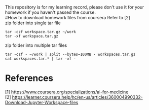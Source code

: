 This repository is for my learning record, please don't use it for your homework if you haven't passed the course.  
#How to download homework files from coursera
Refer to [2]  
zip folder into single tar file  
```
tar -czf workspace.tar.gz ~/work
tar -xf workspace.tar.gz
```
zip folder into multiple tar files  
```
tar -czf - ~/work | split --bytes=100MB - workspaces.tar.gz
cat workspaces.tar.* | tar -xf -
```

# References
[1] https://www.coursera.org/specializations/ai-for-medicine  
[2] https://learner.coursera.help/hc/en-us/articles/360004990332-Download-Jupyter-Workspace-files  
